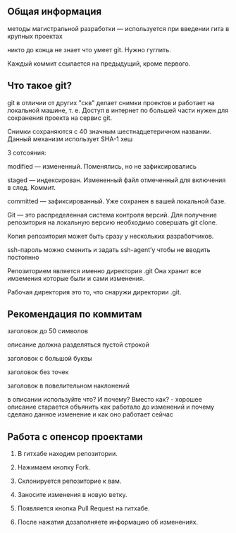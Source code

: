 ## Общая информация

методы магистральной разработки — используется при введении гита в крупных проектах

никто до конца не знает что умеет git. Нужно гуглить.

Каждый коммит ссылается на предыдущий, кроме первого.

## Что такое git?
git в отличии от других "скв" делает снимки проектов и работает на локальной машине, т. е. Доступ в интернет по большей части нужен для сохранения проекта на сервис git.

Снимки сохраняются с 40 значным шестнадцетеричном названии. Данный механизм использует SHA-1 хеш

3 сотсояния:

modified — измененный. Поменялись, но не зафиксировались

staged — индексирован. Измененный файл отмеченный для включения в след. Коммит.

committed — зафиксированный. Уже сохранен в вашей локальной базе.

Git — это распределенная система контроля версий. Для получение репозитория на локальную версию необходимо совершать git clone. 

Копия репозитория может быть сразу у нескольких разработчиков.

ssh-пароль можно сменить и задать ssh-agent’у чтобы не вводить постоянно

Репозиторием является именно директория .git Она хранит все имземения которые были и сами изменения.

Рабочая директория это то, что снаружи директории .git.

## Рекомендация по коммитам

заголовок до 50 символов

описание должна разделяться пустой строкой

заголовок с большой буквы

заголовок без точек

заголовок в повелительном наклонений

в описании используйте что? И почему? Вместо как? - хорошее описание старается объянить как работало до изменений и почему сделано данное изменение и как оно работает сейчас


## Работа с опенсор проектами

1) В гитхабе находим репозитории.

2) Нажимаем кнопку Fork. 

3) Склонируется репозиторие к вам. 

4) Заносите изменения в новую ветку.

5) Появляется кнопка Pull Request на гитхабе.

6) После нажатия дозаполняете информацию об изменениях.